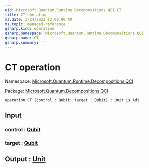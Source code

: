 ```yaml
---
uid: Microsoft.Quantum.Runtime.Decompositions.QCI.CT
title: CT operation
ms.date: 3/24/2021 12:00:00 AM
ms.topic: managed-reference
qsharp.kind: operation
qsharp.namespace: Microsoft.Quantum.Runtime.Decompositions.QCI
qsharp.name: CT
qsharp.summary: ''
---
```


# CT operation

Namespace: [Microsoft.Quantum.Runtime.Decompositions.QCI](xref:Microsoft.Quantum.Runtime.Decompositions.QCI)

Package: [Microsoft.Quantum.Decompositions.QCI](https://nuget.org/packages/Microsoft.Quantum.Decompositions.QCI)




```qsharp
operation CT (control : Qubit, target : Qubit) : Unit is Adj
```


## Input

### control : [Qubit](xref:microsoft.quantum.lang-ref.qubit)




### target : [Qubit](xref:microsoft.quantum.lang-ref.qubit)





## Output : [Unit](xref:microsoft.quantum.lang-ref.unit)

